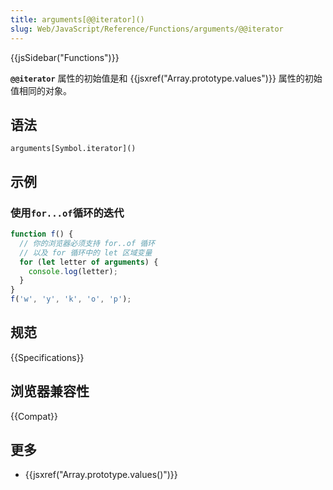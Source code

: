 ```yaml
---
title: arguments[@@iterator]()
slug: Web/JavaScript/Reference/Functions/arguments/@@iterator
---
```


{{jsSidebar("Functions")}}

**`@@iterator`** 属性的初始值是和 {{jsxref("Array.prototype.values")}} 属性的初始值相同的对象。

## 语法

```plain
arguments[Symbol.iterator]()
```

## 示例

### 使用`for...of`循环的迭代

```js
function f() {
  // 你的浏览器必须支持 for..of 循环
  // 以及 for 循环中的 let 区域变量
  for (let letter of arguments) {
    console.log(letter);
  }
}
f('w', 'y', 'k', 'o', 'p');
```

## 规范

{{Specifications}}

## 浏览器兼容性

{{Compat}}

## 更多

- {{jsxref("Array.prototype.values()")}}
